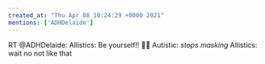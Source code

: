 ```yaml
---
created_at: "Thu Apr 08 10:24:29 +0000 2021"
mentions: ['ADHDelaide']
---
```


RT @ADHDelaide: Allistics: Be yourself!! 💖💫
Autistic: *stops masking*
Allistics: wait no not like that